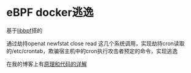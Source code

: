# eBPF docker逃逸
基于[libbpf](https://github.com/libbpf/libbpf-bootstrap/tree/master/examples/c)搭的

通过劫持openat newfstat close read 这几个系统调用，实现劫持cron读取的/etc/crontab，欺骗宿主机中的cron执行攻击者预定的命令，实现逃逸

在我的博客上有[原理和代码的详解](https://drivertom.blogspot.com/2022/01/ebpfdocker.html)
